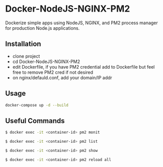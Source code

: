 # Docker-NodeJS-NGINX-PM2
Dockerize simple apps using NodeJS, NGINX, and PM2  process manager for production Node.js applications.

## Installation
   - clone project
   - cd Docker-NodeJS-NGINX-PM2
   - edit Dockerfile, if you have PM2 credential add to Dockerfile but feel free to remove PM2 cred if not desired
   - on nginx/defauld.conf, add your domain/IP addr

## Usage
```bash
docker-compose up -d --build
```

## Useful Commands
```bash
$ docker exec -it <container-id> pm2 monit

$ docker exec -it <container-id> pm2 list

$ docker exec -it <container-id> pm2 show

$ docker exec -it <container-id> pm2 reload all 	 
```
